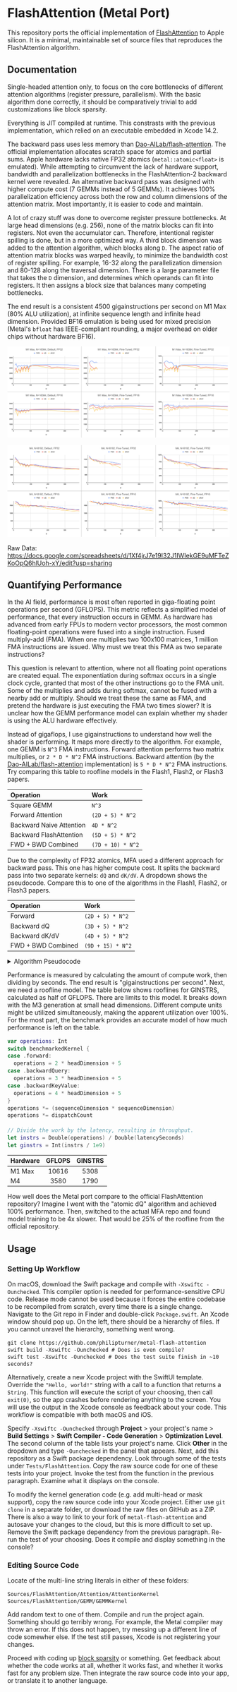 # FlashAttention (Metal Port)

This repository ports the official implementation of [FlashAttention](https://github.com/Dao-AILab/flash-attention) to Apple silicon. It is a minimal, maintainable set of source files that reproduces the FlashAttention algorithm.

## Documentation

Single-headed attention only, to focus on the core bottlenecks of different attention algorithms (register pressure, parallelism). With the basic algorithm done correctly, it should be comparatively trivial to add customizations like block sparsity.

Everything is JIT compiled at runtime. This constrasts with the previous implementation, which relied on an executable embedded in Xcode 14.2.

The backward pass uses less memory than [Dao-AILab/flash-attention](https://github.com/Dao-AILab/flash-attention). The official implementation allocates scratch space for atomics and partial sums. Apple hardware lacks native FP32 atomics (`metal::atomic<float>` is emulated). While attempting to circumvent the lack of hardware support, bandwidth and parallelization bottlenecks in the FlashAttention-2 backward kernel were revealed. An alternative backward pass was designed with higher compute cost (7 GEMMs instead of 5 GEMMs). It achieves 100% parallelization efficiency across both the row and column dimensions of the attention matrix. Most importantly, it is easier to code and maintain.

A lot of crazy stuff was done to overcome register pressure bottlenecks. At large head dimensions (e.g. 256), none of the matrix blocks can fit into registers. Not even the accumulator can. Therefore, intentional register spilling is done, but in a more optimized way. A third block dimension was added to the attention algorithm, which blocks along `D`. The aspect ratio of attention matrix blocks was warped heavily, to minimize the bandwidth cost of register spilling. For example, 16-32 along the parallelization dimension and 80-128 along the traversal dimension. There is a large parameter file that takes the `D` dimension, and determines which operands can fit into registers. It then assigns a block size that balances many competing bottlenecks.

The end result is a consistent 4500 gigainstructions per second on M1 Max (80% ALU utilization), at infinite sequence length and infinite head dimension. Provided BF16 emulation is being used for mixed precision (Metal's `bfloat` has IEEE-compliant rounding, a major overhead on older chips without hardware BF16).

![M1_Max_Image.png](./Documentation/M1_Max_Image.png)

![M4_Image.png](./Documentation/M4_Image.png)

Raw Data: https://docs.google.com/spreadsheets/d/1Xf4jrJ7e19I32J1IWIekGE9uMFTeZKoOpQ6hlUoh-xY/edit?usp=sharing

## Quantifying Performance

In the AI field, performance is most often reported in giga-floating point operations per second (GFLOPS). This metric reflects a simplified model of performance, that every instruction occurs in GEMM. As hardware has advanced from early FPUs to modern vector processors, the most common floating-point operations were fused into a single instruction. Fused multiply-add (FMA). When one multiplies two 100x100 matrices, 1 million FMA instructions are issued. Why must we treat this FMA as two separate instructions?

This question is relevant to attention, where not all floating point operations are created equal. The exponentiation during softmax occurs in a single clock cycle, granted that most of the other instructions go to the FMA unit. Some of the multiplies and adds during softmax, cannot be fused with a nearby add or multiply. Should we treat these the same as FMA, and pretend the hardware is just executing the FMA two times slower? It is unclear how the GEMM performance model can explain whether my shader is using the ALU hardware effectively.

Instead of gigaflops, I use gigainstructions to understand how well the shader is performing. It maps more directly to the algorithm. For example, one GEMM is `N^3` FMA instructions. Forward attention performs two matrix multiplies, or `2 * D * N^2` FMA instructions. Backward attention (by the [Dao-AILab/flash-attention](https://github.com/Dao-AILab/flash-attention) implementation) is `5 * D * N^2` FMA instructions. Try comparing this table to roofline models in the Flash1, Flash2, or Flash3 papers.

| Operation   | Work |
| :---------- | :--- |
| Square GEMM | `N^3`  |
| Forward Attention | `(2D + 5) * N^2` |
| Backward Naive Attention | `4D * N^2` |
| Backward FlashAttention | `(5D + 5) * N^2` |
| FWD + BWD Combined | `(7D + 10) * N^2` | 

Due to the complexity of FP32 atomics, MFA used a different approach for backward pass. This one has higher compute cost. It splits the backward pass into two separate kernels: `dQ` and `dK/dV`. A dropdown shows the pseudocode. Compare this to one of the algorithms in the Flash1, Flash2, or Flash3 papers.

| Operation   | Work |
| :---------- | :--- |
| Forward | `(2D + 5) * N^2` |
| Backward dQ | `(3D + 5) * N^2` |
| Backward dK/dV | `(4D + 5) * N^2` |
| FWD + BWD Combined | `(9D + 15) * N^2` | 

<details>
<summary>Algorithm Pseudocode</summary>

```swift
// Forward
//   for c in 0..<C {
//     load K[c]
//     S = Q * K^T
//     (m, l, P) = softmax(m, l, S * scaleFactor)
//
//     O *= correction
//     load V[c]
//     O += P * V
//   }
//   O /= l
//
//   L = m + logBaseE(l)
//
// Backward Query
//   D = dO * O
//
//   for c in 0..<C {
//     load K[c]
//     S = Q * K^T
//     P = exp(S - L)
//
//     load V[c]
//     dP = dO * V^T
//     dS = P * (dP - D) * scaleFactor
//
//     load K[c]
//     dQ += dS * K
//   }
//
// Backward Key-Value
//   for r in 0..<R {
//     load Q[r]
//     load L[r]
//     S^T = K * Q^T
//     P^T = exp(S^T - L)
//
//     load dO[r]
//     dV += P^T * dO
//
//     load dO[r]
//     load D[r]
//     dP^T = V * dO^T
//     dS^T = P^T * (dP^T - D) * scaleFactor
//
//     load Q[r]
//     dK += dS^T * Q
//   }
```

</details>

Performance is measured by calculating the amount of compute work, then dividing by seconds. The end result is "gigainstructions per second". Next, we need a roofline model. The table below shows rooflines for GINSTRS, calculated as half of GFLOPS. There are limits to this model. It breaks down with the M3 generation at small head dimensions. Different compute units might be utilized simultaneously, making the apparent utilization over 100%. For the most part, the benchmark provides an accurate model of how much performance is left on the table.

```swift
var operations: Int
switch benchmarkedKernel {
case .forward:
  operations = 2 * headDimension + 5
case .backwardQuery:
  operations = 3 * headDimension + 5
case .backwardKeyValue:
  operations = 4 * headDimension + 5
}
operations *= (sequenceDimension * sequenceDimension)
operations *= dispatchCount

// Divide the work by the latency, resulting in throughput.
let instrs = Double(operations) / Double(latencySeconds)
let ginstrs = Int(instrs / 1e9)
```

| Hardware | GFLOPS | GINSTRS |
| :------- | :----: | :-----: |
| M1 Max   | 10616  | 5308    |
| M4       | 3580   | 1790    |

How well does the Metal port compare to the official FlashAttention repository? Imagine I went with the "atomic dQ" algorithm and achieved 100% performance. Then, switched to the actual MFA repo and found model training to be 4x slower. That would be 25% of the roofline from the official repository.

## Usage

### Setting Up Workflow

On macOS, download the Swift package and compile with `-Xswiftc -Ounchecked`. This compiler option is needed for performance-sensitive CPU code. Release mode cannot be used because it forces the entire codebase to be recompiled from scratch, every time there is a single change. Navigate to the Git repo in Finder and double-click `Package.swift`. An Xcode window should pop up. On the left, there should be a hierarchy of files. If you cannot unravel the hierarchy, something went wrong.

```
git clone https://github.com/philipturner/metal-flash-attention
swift build -Xswiftc -Ounchecked # Does is even compile?
swift test -Xswiftc -Ounchecked # Does the test suite finish in ~10 seconds?
```

Alternatively, create a new Xcode project with the SwiftUI template. Override the `"Hello, world!"` string with a call to a function that returns a `String`. This function will execute the script of your choosing, then call `exit(0)`, so the app crashes before rendering anything to the screen. You will use the output in the Xcode console as feedback about your code. This workflow is compatible with both macOS and iOS.

Specify `-Xswiftc -Ounchecked` through <b>Project</b> > your project's name > <b>Build Settings</b> > <b>Swift Compiler - Code Generation</b> > <b>Optimization Level</b>. The second column of the table lists your project's name. Click <b>Other</b> in the dropdown and type `-Ounchecked` in the panel that appears. Next, add this repository as a Swift package dependency. Look through some of the tests under `Tests/FlashAttention`. Copy the raw source code for one of these tests into your project. Invoke the test from the function in the previous paragraph. Examine what it displays on the console.

To modify the kernel generation code (e.g. add multi-head or mask support), copy the raw source code into your Xcode project. Either use `git clone` in a separate folder, or download the raw files on GitHub as a ZIP. There is also a way to link to your fork of `metal-flash-attention` and autosave your changes to the cloud, but this is more difficult to set up. Remove the Swift package dependency from the previous paragraph. Re-run the test of your choosing. Does it compile and display something in the console?

### Editing Source Code

Locate of the multi-line string literals in either of these folders:

```
Sources/FlashAttention/Attention/AttentionKernel
Sources/FlashAttention/GEMM/GEMMKernel
```

Add random text to one of them. Compile and run the project again. Something should go terribly wrong. For example, the Metal compiler may throw an error. If this does not happen, try messing up a different line of code somewher else. If the test still passes, Xcode is not registering your changes.

Proceed with coding up [block sparsity](https://pytorch.org/blog/flexattention/) or something. Get feedback about whether the code works at all, whether it works fast, and whether it works fast for any problem size. Then integrate the raw source code into your app, or translate it to another language.
